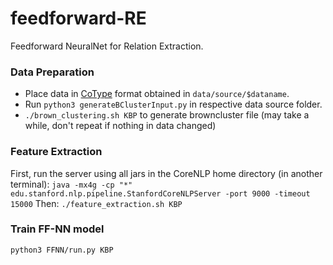 # feedforward-RE
Feedforward NeuralNet for Relation Extraction.

### Data Preparation

- Place data in [CoType](https://github.com/shanzhenren/CoType) format obtained in `data/source/$dataname`.
- Run `python3 generateBClusterInput.py` in respective data source folder.
- `./brown_clustering.sh KBP` to generate browncluster file (may take a while, don't repeat if nothing in data changed)

### Feature Extraction
First, run the server using all jars in the CoreNLP home directory (in another terminal):
``java -mx4g -cp "*" edu.stanford.nlp.pipeline.StanfordCoreNLPServer -port 9000 -timeout 15000``
Then:
``./feature_extraction.sh KBP``

### Train FF-NN model
``python3 FFNN/run.py KBP``

